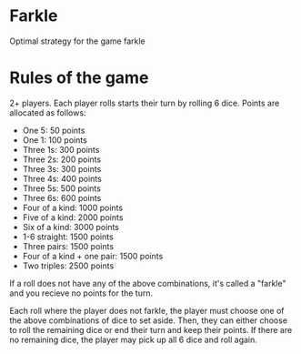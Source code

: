 # Farkle
Optimal strategy for the game farkle

# Rules of the game
2+ players. Each player rolls starts their turn by rolling 6 dice. Points are allocated as follows:
* One 5: 50 points
* One 1: 100 points
* Three 1s: 300 points
* Three 2s: 200 points
* Three 3s: 300 points
* Three 4s: 400 points
* Three 5s: 500 points
* Three 6s: 600 points
* Four of a kind: 1000 points
* Five of a kind: 2000 points
* Six of a kind: 3000 points
* 1-6 straight: 1500 points
* Three pairs: 1500 points
* Four of a kind + one pair: 1500 points
* Two triples: 2500 points

If a roll does not have any of the above combinations, it's called a "farkle" and you recieve no points
for the turn. 

Each roll where the player does not farkle, the player must choose one of the above combinations of dice to set aside. Then, they can either choose to roll the remaining dice or end their turn and keep their points. If there are no remaining dice, the player may pick up all 6 dice and roll again.